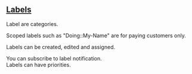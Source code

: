 ## [Labels](https://docs.gitlab.com/ee/user/project/labels.html)

Label are categories.  

Scoped labels such as "Doing::My-Name" are for paying customers only.  

Labels can be created, edited and assigned.  

You can subscribe to label notification.  
Labels can have priorities.  
